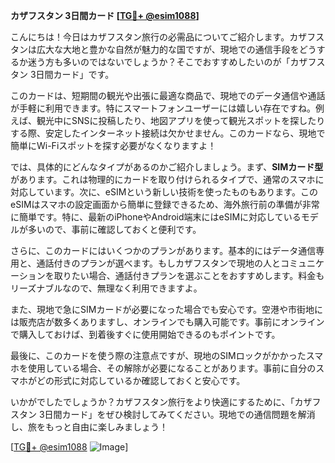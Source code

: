 **カザフスタン 3日間カード [[TG💪+ @esim1088](https://t.me/s/esim1088)]**

こんにちは！今日はカザフスタン旅行の必需品についてご紹介します。カザフスタンは広大な大地と豊かな自然が魅力的な国ですが、現地での通信手段をどうするか迷う方も多いのではないでしょうか？そこでおすすめしたいのが「カザフスタン 3日間カード」です。

このカードは、短期間の観光や出張に最適な商品で、現地でのデータ通信や通話が手軽に利用できます。特にスマートフォンユーザーには嬉しい存在ですね。例えば、観光中にSNSに投稿したり、地図アプリを使って観光スポットを探したりする際、安定したインターネット接続は欠かせません。このカードなら、現地で簡単にWi-Fiスポットを探す必要がなくなりますよ！

では、具体的にどんなタイプがあるのかご紹介しましょう。まず、**SIMカード型**があります。これは物理的にカードを取り付けられるタイプで、通常のスマホに対応しています。次に、eSIMという新しい技術を使ったものもあります。このeSIMはスマホの設定画面から簡単に登録できるため、海外旅行前の準備が非常に簡単です。特に、最新のiPhoneやAndroid端末にはeSIMに対応しているモデルが多いので、事前に確認しておくと便利です。

さらに、このカードにはいくつかのプランがあります。基本的にはデータ通信専用と、通話付きのプランが選べます。もしカザフスタンで現地の人とコミュニケーションを取りたい場合、通話付きプランを選ぶことをおすすめします。料金もリーズナブルなので、無理なく利用できますよ。

また、現地で急にSIMカードが必要になった場合でも安心です。空港や市街地には販売店が数多くありますし、オンラインでも購入可能です。事前にオンラインで購入しておけば、到着後すぐに使用開始できるのもポイントです。

最後に、このカードを使う際の注意点ですが、現地のSIMロックがかかったスマホを使用している場合、その解除が必要になることがあります。事前に自分のスマホがどの形式に対応しているか確認しておくと安心です。

いかがでしたでしょうか？カザフスタン旅行をより快適にするために、「カザフスタン 3日間カード」をぜひ検討してみてください。現地での通信問題を解消し、旅をもっと自由に楽しみましょう！

[[TG💪+ @esim1088](https://t.me/s/esim1088) ![Image](https://i.postimg.cc/Y0z9fWf4/image.png)]